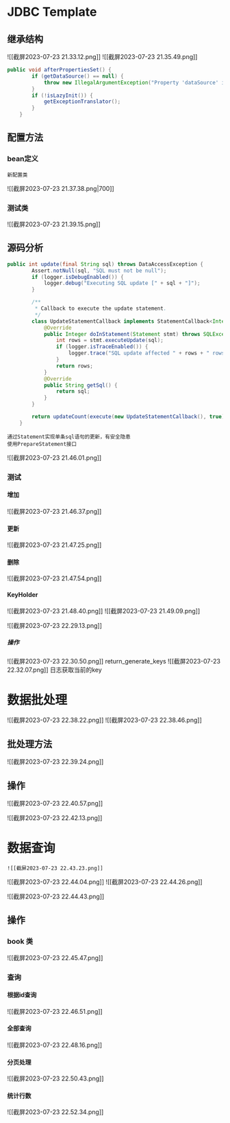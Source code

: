 
# JDBC Template 

## 继承结构
![[截屏2023-07-23 21.33.12.png]]
	![[截屏2023-07-23 21.35.49.png]]
```java
public void afterPropertiesSet() {
		if (getDataSource() == null) {
			throw new IllegalArgumentException("Property 'dataSource' is required");
		}
		if (!isLazyInit()) {
			getExceptionTranslator();
		}
	}
```
## 配置方法

### bean定义
	新配置类

![[截屏2023-07-23 21.37.38.png|700]]
### 测试类
![[截屏2023-07-23 21.39.15.png]]

## 源码分析
```java
public int update(final String sql) throws DataAccessException {
		Assert.notNull(sql, "SQL must not be null");
		if (logger.isDebugEnabled()) {
			logger.debug("Executing SQL update [" + sql + "]");
		}

		/**
		 * Callback to execute the update statement.
		 */
		class UpdateStatementCallback implements StatementCallback<Integer>, SqlProvider {
			@Override
			public Integer doInStatement(Statement stmt) throws SQLException {
				int rows = stmt.executeUpdate(sql);
				if (logger.isTraceEnabled()) {
					logger.trace("SQL update affected " + rows + " rows");
				}
				return rows;
			}
			@Override
			public String getSql() {
				return sql;
			}
		}

		return updateCount(execute(new UpdateStatementCallback(), true));
	}
```
	通过Statement实现单条sql语句的更新，有安全隐患
	使用PrepareStatement接口

![[截屏2023-07-23 21.46.01.png]]

### 测试

#### 增加
![[截屏2023-07-23 21.46.37.png]]

#### 更新
![[截屏2023-07-23 21.47.25.png]]

#### 删除
![[截屏2023-07-23 21.47.54.png]]

#### KeyHolder
![[截屏2023-07-23 21.48.40.png]]
	![[截屏2023-07-23 21.49.09.png]]

![[截屏2023-07-23 22.29.13.png]]
##### 操作 
![[截屏2023-07-23 22.30.50.png]]
return_generate_keys
![[截屏2023-07-23 22.32.07.png]]
	日志获取当前的key

# 数据批处理
 ![[截屏2023-07-23 22.38.22.png]]
 ![[截屏2023-07-23 22.38.46.png]]

## 批处理方法
![[截屏2023-07-23 22.39.24.png]]

## 操作
![[截屏2023-07-23 22.40.57.png]]

![[截屏2023-07-23 22.42.13.png]]

# 数据查询
	![[截屏2023-07-23 22.43.23.png]]
![[截屏2023-07-23 22.44.04.png]]
![[截屏2023-07-23 22.44.26.png]]

![[截屏2023-07-23 22.44.43.png]]

## 操作

### book 类
![[截屏2023-07-23 22.45.47.png]]

### 查询

#### 根据id查询
![[截屏2023-07-23 22.46.51.png]]

#### 全部查询
![[截屏2023-07-23 22.48.16.png]]

#### 分页处理
![[截屏2023-07-23 22.50.43.png]]

#### 统计行数
![[截屏2023-07-23 22.52.34.png]]


